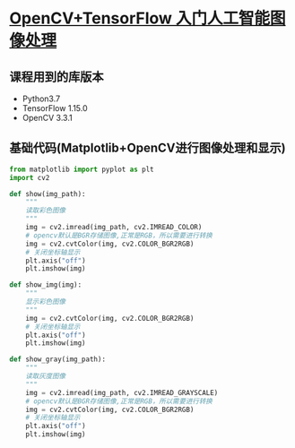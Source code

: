 # [OpenCV+TensorFlow 入门人工智能图像处理](https://www.bilibili.com/video/av51238267)

## 课程用到的库版本

+ Python3.7
+ TensorFlow 1.15.0
+ OpenCV 3.3.1

## 基础代码(Matplotlib+OpenCV进行图像处理和显示)

```python
from matplotlib import pyplot as plt
import cv2

def show(img_path):
    """
    读取彩色图像
    """
    img = cv2.imread(img_path, cv2.IMREAD_COLOR)
    # opencv默认是BGR存储图像,正常是RGB，所以需要进行转换
    img = cv2.cvtColor(img, cv2.COLOR_BGR2RGB) 
    # 关闭坐标轴显示
    plt.axis("off")
    plt.imshow(img)

def show_img(img):
    """
    显示彩色图像
    """
    img = cv2.cvtColor(img, cv2.COLOR_BGR2RGB) 
    # 关闭坐标轴显示
    plt.axis("off")
    plt.imshow(img)

def show_gray(img_path):
    """
    读取灰度图像
    """
    img = cv2.imread(img_path, cv2.IMREAD_GRAYSCALE)
    # opencv默认是BGR存储图像,正常是RGB，所以需要进行转换
    img = cv2.cvtColor(img, cv2.COLOR_BGR2RGB) 
    # 关闭坐标轴显示
    plt.axis("off")
    plt.imshow(img)
```